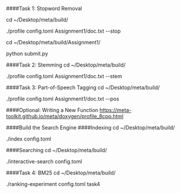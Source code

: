 ####Task 1: Stopword Removal

cd ~/Desktop/meta/build/

./profile config.toml Assignment1/doc.txt --stop

cd ~/Desktop/meta/build/Assignment1/

python submit.py

####Task 2: Stemming
cd ~/Desktop/meta/build/

./profile config.toml Assignment1/doc.txt --stem

####Task 3: Part-of-Speech Tagging
cd ~/Desktop/meta/build/

./profile config.toml Assignment1/doc.txt --pos

####Optional: Writing a New Function
https://meta-toolkit.github.io/meta/doxygen/profile_8cpp.html

####Build the Search Engine
####Indexing
cd ~/Desktop/meta/build/

./index config.toml

####Searching
cd ~/Desktop/meta/build/

./interactive-search config.toml

####Task 4: BM25
cd ~/Desktop/meta/build/

./ranking-experiment config.toml task4



